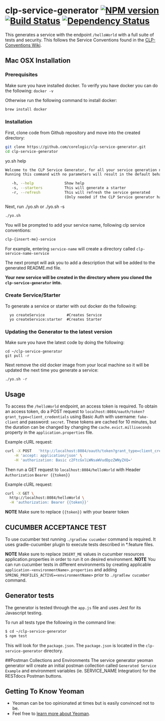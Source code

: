 # clp-service-generator [![NPM version][npm-image]][npm-url] [![Build Status][travis-image]][travis-url] [![Dependency Status][daviddm-image]][daviddm-url]

This generates a service with the endpoint `/helloWorld` with a full suite of tests and security. This follows the Service Conventions found in the [CLP-Conventions Wiki](https://github.com/corelogic/clp-conventions/wiki).

## Mac OSX Installation

### Prerequisites
Make sure you have installed docker.
To verify you have docker you can do the following:
`docker -v`
 
Otherwise run the following command to install docker:
```bash
brew install docker
```
### Installation
First, clone code from Github repository and move into the created directory:
```bash
git clone https://github.com/corelogic/clp-service-generator.git
cd clp-service-generator
```
yo.sh help
```bash
Welcome to the CLP Service Generator, for all your service generation needs.
Running this command with no parameters will result in the default behavior and generate a service

   -h, --help              Show help
   -s, --starters          This will generate a starter
   -r, --refresh           This will refresh the service generated
                           (Only needed if the CLP Service generator has changed)
```

Next, run ./yo.sh or ./yo.sh -s
```bash
./yo.sh
```

You will be prompted to add your service name, following clp service conventions: 
```bash
clp-{insert-me}-service 
```    
For example, entering `service-name` will create a directory called `clp-service-name-service`

The next prompt will ask you to add a description that will be added to the generated README.md file.

**Your new service will be created in the directory where you cloned the `clp-service-generator` into.**

### Create Service/Starter

To generate a service or starter with out docker do the following:
```
  yo createService          #Creates Service 
  yo createService:starter  #Creates Starter
```

### Updating the Generator to the latest version
Make sure you have the latest code by doing the following:
```
cd ~/clp-service-generator
git pull -r
```

Next remove the old docker image from your local machine so it will be updated the next time you generate a service:
```
./yo.sh -r 
```

## Usage

To access the `/helloWorld` endpoint, an access token is required. To obtain an access token, do a POST request to `localhost:8084/oauth/token?grant_type=client_credentials` 
using Basic Auth with username: `fake-client` and password: `secret`. These tokens are cached for 10 minutes, but the duration can be changed by changing the `cache.evict.milliseconds` property in 
the `application.properties` file.

Example cURL request:
```bash
curl -X POST   'http://localhost:8084/oauth/token?grant_type=client_credentials' \
    -H 'accept: application/json' \
    -H 'authorization: Basic c2FtcGxlLWNsaWVudDpzZWNyZXQ='
```

Then run a GET request to `localhost:8084/helloWorld` with Header `Authorization` `Bearer {{token}}`  

Example cURL request:
```bash
curl -X GET \
  http://localhost:8084/helloWorld \
  -H 'authorization: Bearer {{token}}'
```
**NOTE** Make sure to replace `{{token}}` with your bearer token

## CUCUMBER ACCEPTANCE TEST
  
To use cucumber test running `./gradlew cucumber` command is required.
It uses gradle-cucumber plugin to execute tests described in *.feature files.

**NOTE** Make sure to replace `INSERT_ME` values in cucumber resources application.properties in order to run it on desired environment.
**NOTE** You can run cucumber tests in different environments by creating applicable `application-<environmentName>.properties` and adding `SPRING_PROFILES_ACTIVE=<environmentName>` prior to `./gradlew cucumber` command.
 

## Generator tests
The generator is tested through the `app.js` file and uses Jest for its Javascript testing.

To run all tests type the following in the command line:
```bash
$ cd ~/clp-service-generator
$ npm test
```
This will look for the `package.json`. The `package.json` is located in the `clp-service-generator` directory.

##Postman Collections and Environments
The service generator yeoman generator will create an initial postman collection called `Generated Service Example` and environment variables (ie. SERVICE_NAME Integration) for the RESTdocs Postman buttons.


## Getting To Know Yeoman

 * Yeoman can be too opinionated at times but is easily convinced not to be.
 * Feel free to [learn more about Yeoman](http://yeoman.io/).

[npm-image]: https://badge.fury.io/js/generator-jacktest.svg
[npm-url]: https://npmjs.org/package/generator-jacktest
[travis-image]: https://travis-ci.org/CoreLogic/generator-jacktest.svg?branch=master
[travis-url]: https://travis-ci.org/CoreLogic/generator-jacktest
[daviddm-image]: https://david-dm.org/CoreLogic/generator-jacktest.svg?theme=shields.io
[daviddm-url]: https://david-dm.org/CoreLogic/generator-jacktest
